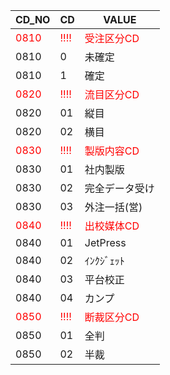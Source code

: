 | CD_NO | CD   | VALUE          |
|-------|------|----------------|
| <font color=red>0810</font> | <font color=red>!!!!</font> | <font color=red>受注区分CD</font>     |
| 0810 | 0    | 未確定         |
| 0810 | 1    | 確定           |
| <font color=red>0820</font> | <font color=red>!!!! | <font color=red>流目区分CD</font>     |
| 0820 | 01   | 縦目           |
| 0820 | 02   | 横目           |
| <font color=red>0830</font> |<font color=red> !!!! | <font color=red>製版内容CD</font>     |
| 0830 | 01   | 社内製版       |
| 0830 | 02   | 完全データ受け |
| 0830 | 03   | 外注一括(営)   |
| <font color=red>0840</font> | <font color=red>!!!! | <font color=red>出校媒体CD</font>     |
| 0840 | 01   | JetPress       |
| 0840 | 02   | ｲﾝｸｼﾞｪｯﾄ       |
| 0840 | 03   | 平台校正       |
| 0840 | 04   | カンプ         |
| <font color=red>0850</font> |<font color=red> !!!! | <font color=red>断裁区分CD</font>     |
| 0850 | 01   | 全判           |
| 0850 | 02   | 半裁           |
